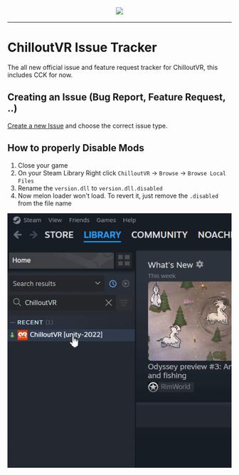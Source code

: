 <center><div align="center">

<img width="800px" src="https://i.imgur.com/Gnc1j64.png" />

---

</div></center>

# ChilloutVR Issue Tracker
The all new official issue and feature request tracker for ChilloutVR, this includes CCK for now.

## Creating an Issue (Bug Report, Feature Request, ..)

[Create a new Issue](https://github.com/Alpha-Blend-Interactive/ChilloutVR-Issues/issues/new/choose) and choose the correct issue type.


## How to properly Disable Mods

1. Close your game
2. On your Steam Library Right click `ChilloutVR` -> `Browse` -> `Browse Local Files`
3. Rename the `version.dll` to `version.dll.disabled`
4. Now melon loader won't load. To revert it, just remove the `.disabled` from the file name

![Disable_Mods.gif](Disable_Mods.gif)
